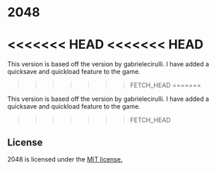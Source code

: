 # 2048
<<<<<<< HEAD
<<<<<<< HEAD
=======

This version is based off the version by gabrielecirulli. I have added a quicksave and quickload feature to the game.
>>>>>>> FETCH_HEAD
=======

This version is based off the version by gabrielecirulli. I have added a quicksave and quickload feature to the game.
>>>>>>> FETCH_HEAD

## License
2048 is licensed under the [MIT license.](https://github.com/gabrielecirulli/2048/blob/master/LICENSE.txt)

